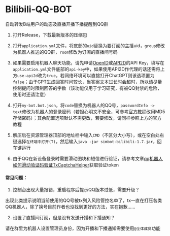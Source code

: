 # Bilibili-QQ-BOT
自动转发B站用户的动态及直播开播下播提醒到QQ群

1. 打开Release，下载最新版本的压缩包

2. 打开`application.yml`文件，将底部的`uid`替换为要订阅的主播uid，`group`修改为机器人推送的QQ群，`room`修改为订阅的直播间号码

3. 如果需要启用机器人聊天功能，请先申请[OpenID](https://platform.openai.com/)或[API2D](https://api2d.com/wiki/doc)的API Key，填写在`application.yml`文件底部的`api-key`中，如果使用API2D作代理的话还需将上方`use-api2d`改为`true`，若网络环境可以直接打开ChatGPT则该选项置为`false`；由于GPT生成回答时间较长，当答案文本过长时会超时，所以请尽量控制提问时限制回答的字数（该功能仅用于学习研究，有被QQ封禁的危险，使用时还请注意）

4. 打开`my-bot.bot.json`，将`code`替换为机器人的QQ号，`passwordInfo -> text`修改为机器人的登录密码（若担心明文不安全，可参考[官方教程](https://component-mirai.simbot.forte.love/docs/bot-config/)改用MD5存储密码）；其余配置选项默认不需更改，若要修改，请同样参照上方的官方教程

5. 解压后在资源管理器顶部的地址栏中输入`CMD`（不区分大小写），或在空白处右键选择`在终端中打开(T)`，然后输入`java -jar simbot-bilibili-1.7.jar`，回车键运行

6. 由于QQ在新设备登录时需要滑动图块和短信进行验证，请参考文章[qq机器人如何滑动验证码验证TxCaptchaHelper](https://blog.csdn.net/dqfe123/article/details/126757443)获取验证token

#### 常见问题：
1. 控制台出现大量报错，重启程序后提示QQ版本过低，需要升级？

  出现此类提示说明当前使用的QQ号被tx列入风险管控名单了，tx一直在打压各类QQ机器人，除了换号目前作者也没找到更好的方法，实在抱歉……

2. 设置了直播间订阅，但是没有发送开播和下播通知？

  请在群里为机器人设置管理员身份，因为开播和下播通知需要使用`@全体成员`功能
